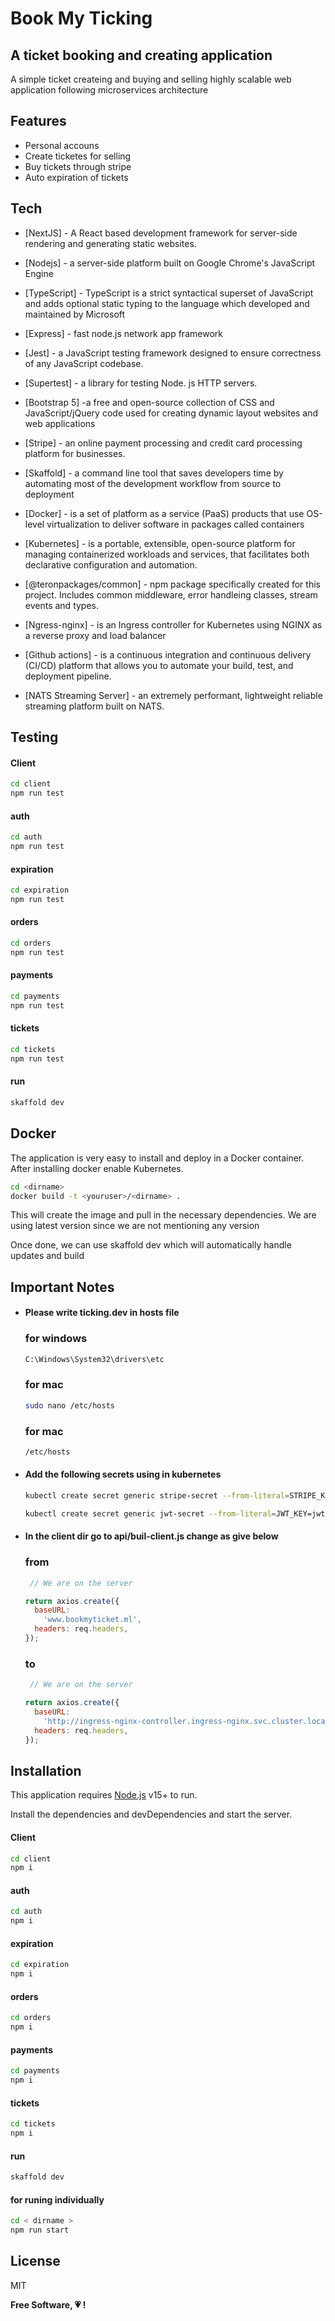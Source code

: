 # Book My Ticking
## A ticket booking and creating application 

A simple ticket createing and buying and selling highly scalable web application following 
microservices architecture

## Features

- Personal accouns 
- Create ticketes for selling 
- Buy tickets through stripe  
- Auto expiration of tickets 



## Tech

- [NextJS] - A React based development framework for server-side rendering and generating static   websites.

- [Nodejs] - a server-side platform built on Google Chrome's JavaScript Engine
- [TypeScript] - TypeScript is a strict syntactical superset of JavaScript and adds optional       static typing to the language which developed and maintained by Microsoft 

- [Express] - fast node.js network app framework

- [Jest] -  a JavaScript testing framework designed to ensure correctness of any JavaScript codebase.

- [Supertest] - a library for testing Node. js HTTP servers.

- [Bootstrap 5] -a free and open-source collection of CSS and JavaScript/jQuery      code used for creating dynamic layout websites and web applications

- [Stripe] - an online payment processing and credit card processing platform for businesses.

- [Skaffold] - a command line tool that saves developers time by automating most of the development workflow from source to deployment 

- [Docker] - is a set of platform as a service (PaaS) products that use OS-level virtualization to deliver software in packages called containers
 
- [Kubernetes] - is a portable, extensible, open-source platform for managing containerized workloads and services, that facilitates both declarative configuration and automation.

- [@teronpackages/common] -  npm package specifically created for this project. Includes common middleware, error handleing classes, stream events  and types.

- [Ngress-nginx] - is an Ingress controller for Kubernetes using NGINX as a reverse proxy and load balancer

- [Github actions] - is a continuous integration and continuous delivery (CI/CD) platform that allows you to automate your build, test, and deployment pipeline.

- [NATS Streaming Server] - an extremely performant, lightweight reliable streaming platform built on NATS.




## Testing

#### Client 
```sh
cd client
npm run test
```
#### auth
```sh
cd auth
npm run test
```
#### expiration
```sh
cd expiration
npm run test
```
#### orders 
```sh
cd orders
npm run test
```
#### payments 
```sh
cd payments 
npm run test
```
#### tickets 
```sh
cd tickets
npm run test
```
#### run
```sh
skaffold dev
```


## Docker

The application is very easy to install and deploy in a Docker container.
After installing docker enable Kubernetes.

```sh
cd <dirname>
docker build -t <youruser>/<dirname> .
```

This will create the <dirname> image and pull in the necessary dependencies.
We are using latest version since we are not mentioning any version

Once done, we can use skaffold dev which will automatically handle updates and build 
## Important Notes 

-   #### Please write ticking.dev in hosts file 
    ### for windows
    ```sh
    C:\Windows\System32\drivers\etc
    ```
    ### for mac
    ```sh
    sudo nano /etc/hosts
    ```
    
    ### for mac
    ```sh
    /etc/hosts
    ```

-   #### Add the following secrets using in kubernetes 
    ```bash
    kubectl create secret generic stripe-secret --from-literal=STRIPE_KEY=stripe_api_key 
    ```
    ```sh
    kubectl create secret generic jwt-secret --from-literal=JWT_KEY=jwt_secret 
    ```
    
-   #### In the client dir go to api/buil-client.js change as give below 
    ### from
    ```javascript
     // We are on the server

    return axios.create({
      baseURL:
        'www.bookmyticket.ml',
      headers: req.headers,
    });
    ```
    ### to
    ```javascript
     // We are on the server

    return axios.create({
      baseURL:
        'http://ingress-nginx-controller.ingress-nginx.svc.cluster.local',
      headers: req.headers,
    });
    ```
    
## Installation

This application requires [Node.js](https://nodejs.org/) v15+ to run.

Install the dependencies and devDependencies and start the server.

#### Client 
```sh
cd client
npm i
```
#### auth
```sh
cd auth
npm i
```
#### expiration
```sh
cd expiration
npm i
```
#### orders 
```sh
cd orders
npm i
```
#### payments 
```sh
cd payments 
npm i
```
#### tickets 
```sh
cd tickets
npm i
```

#### run
```sh
skaffold dev
```

#### for runing individually
```sh
cd < dirname >
npm run start 
```


## License

MIT

**Free Software, 💗 !**

  

